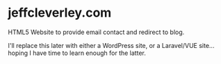 # jeffcleverley.com

HTML5 Website to provide email contact and redirect to blog.

I'll replace this later with either a WordPress site, or a Laravel/VUE site... hoping I have time to learn enough for the latter.
